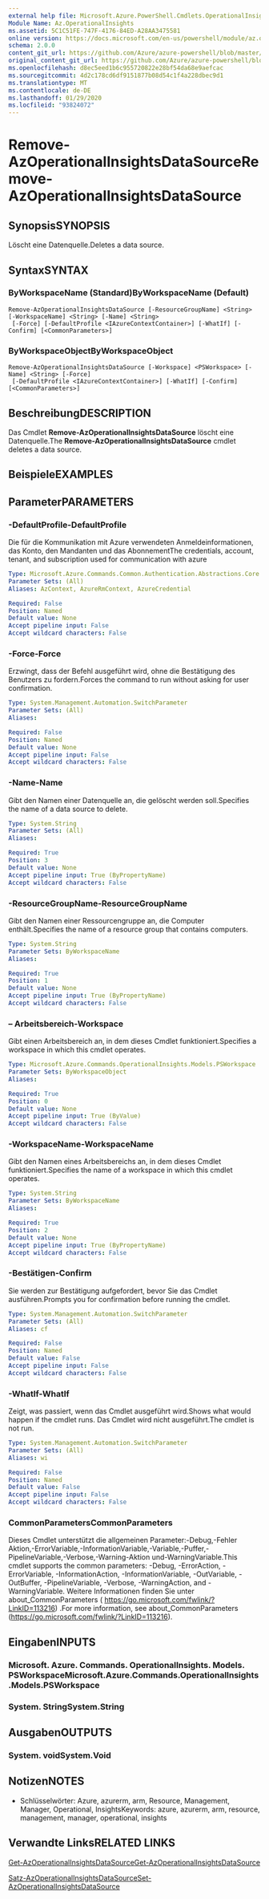 ```yaml
---
external help file: Microsoft.Azure.PowerShell.Cmdlets.OperationalInsights.dll-Help.xml
Module Name: Az.OperationalInsights
ms.assetid: 5C1C51FE-747F-4176-84ED-A28AA3475581
online version: https://docs.microsoft.com/en-us/powershell/module/az.operationalinsights/remove-azoperationalinsightsdatasource
schema: 2.0.0
content_git_url: https://github.com/Azure/azure-powershell/blob/master/src/OperationalInsights/OperationalInsights/help/Remove-AzOperationalInsightsDataSource.md
original_content_git_url: https://github.com/Azure/azure-powershell/blob/master/src/OperationalInsights/OperationalInsights/help/Remove-AzOperationalInsightsDataSource.md
ms.openlocfilehash: d8ec5eed1b6c955720822e28bf54da68e9aefcac
ms.sourcegitcommit: 4d2c178cd6df9151877b08d54c1f4a228dbec9d1
ms.translationtype: MT
ms.contentlocale: de-DE
ms.lasthandoff: 01/29/2020
ms.locfileid: "93824072"
---
```

# <span data-ttu-id="7c6d0-101">Remove-AzOperationalInsightsDataSource</span><span class="sxs-lookup"><span data-stu-id="7c6d0-101">Remove-AzOperationalInsightsDataSource</span></span>

## <span data-ttu-id="7c6d0-102">Synopsis</span><span class="sxs-lookup"><span data-stu-id="7c6d0-102">SYNOPSIS</span></span>
<span data-ttu-id="7c6d0-103">Löscht eine Datenquelle.</span><span class="sxs-lookup"><span data-stu-id="7c6d0-103">Deletes a data source.</span></span>

## <span data-ttu-id="7c6d0-104">Syntax</span><span class="sxs-lookup"><span data-stu-id="7c6d0-104">SYNTAX</span></span>

### <span data-ttu-id="7c6d0-105">ByWorkspaceName (Standard)</span><span class="sxs-lookup"><span data-stu-id="7c6d0-105">ByWorkspaceName (Default)</span></span>
```
Remove-AzOperationalInsightsDataSource [-ResourceGroupName] <String> [-WorkspaceName] <String> [-Name] <String>
 [-Force] [-DefaultProfile <IAzureContextContainer>] [-WhatIf] [-Confirm] [<CommonParameters>]
```

### <span data-ttu-id="7c6d0-106">ByWorkspaceObject</span><span class="sxs-lookup"><span data-stu-id="7c6d0-106">ByWorkspaceObject</span></span>
```
Remove-AzOperationalInsightsDataSource [-Workspace] <PSWorkspace> [-Name] <String> [-Force]
 [-DefaultProfile <IAzureContextContainer>] [-WhatIf] [-Confirm] [<CommonParameters>]
```

## <span data-ttu-id="7c6d0-107">Beschreibung</span><span class="sxs-lookup"><span data-stu-id="7c6d0-107">DESCRIPTION</span></span>
<span data-ttu-id="7c6d0-108">Das Cmdlet **Remove-AzOperationalInsightsDataSource** löscht eine Datenquelle.</span><span class="sxs-lookup"><span data-stu-id="7c6d0-108">The **Remove-AzOperationalInsightsDataSource** cmdlet deletes a data source.</span></span>

## <span data-ttu-id="7c6d0-109">Beispiele</span><span class="sxs-lookup"><span data-stu-id="7c6d0-109">EXAMPLES</span></span>

## <span data-ttu-id="7c6d0-110">Parameter</span><span class="sxs-lookup"><span data-stu-id="7c6d0-110">PARAMETERS</span></span>

### <span data-ttu-id="7c6d0-111">-DefaultProfile</span><span class="sxs-lookup"><span data-stu-id="7c6d0-111">-DefaultProfile</span></span>
<span data-ttu-id="7c6d0-112">Die für die Kommunikation mit Azure verwendeten Anmeldeinformationen, das Konto, den Mandanten und das Abonnement</span><span class="sxs-lookup"><span data-stu-id="7c6d0-112">The credentials, account, tenant, and subscription used for communication with azure</span></span>

```yaml
Type: Microsoft.Azure.Commands.Common.Authentication.Abstractions.Core.IAzureContextContainer
Parameter Sets: (All)
Aliases: AzContext, AzureRmContext, AzureCredential

Required: False
Position: Named
Default value: None
Accept pipeline input: False
Accept wildcard characters: False
```

### <span data-ttu-id="7c6d0-113">-Force</span><span class="sxs-lookup"><span data-stu-id="7c6d0-113">-Force</span></span>
<span data-ttu-id="7c6d0-114">Erzwingt, dass der Befehl ausgeführt wird, ohne die Bestätigung des Benutzers zu fordern.</span><span class="sxs-lookup"><span data-stu-id="7c6d0-114">Forces the command to run without asking for user confirmation.</span></span>

```yaml
Type: System.Management.Automation.SwitchParameter
Parameter Sets: (All)
Aliases:

Required: False
Position: Named
Default value: None
Accept pipeline input: False
Accept wildcard characters: False
```

### <span data-ttu-id="7c6d0-115">-Name</span><span class="sxs-lookup"><span data-stu-id="7c6d0-115">-Name</span></span>
<span data-ttu-id="7c6d0-116">Gibt den Namen einer Datenquelle an, die gelöscht werden soll.</span><span class="sxs-lookup"><span data-stu-id="7c6d0-116">Specifies the name of a data source to delete.</span></span>

```yaml
Type: System.String
Parameter Sets: (All)
Aliases:

Required: True
Position: 3
Default value: None
Accept pipeline input: True (ByPropertyName)
Accept wildcard characters: False
```

### <span data-ttu-id="7c6d0-117">-ResourceGroupName</span><span class="sxs-lookup"><span data-stu-id="7c6d0-117">-ResourceGroupName</span></span>
<span data-ttu-id="7c6d0-118">Gibt den Namen einer Ressourcengruppe an, die Computer enthält.</span><span class="sxs-lookup"><span data-stu-id="7c6d0-118">Specifies the name of a resource group that contains computers.</span></span>

```yaml
Type: System.String
Parameter Sets: ByWorkspaceName
Aliases:

Required: True
Position: 1
Default value: None
Accept pipeline input: True (ByPropertyName)
Accept wildcard characters: False
```

### <span data-ttu-id="7c6d0-119">– Arbeitsbereich</span><span class="sxs-lookup"><span data-stu-id="7c6d0-119">-Workspace</span></span>
<span data-ttu-id="7c6d0-120">Gibt einen Arbeitsbereich an, in dem dieses Cmdlet funktioniert.</span><span class="sxs-lookup"><span data-stu-id="7c6d0-120">Specifies a workspace in which this cmdlet operates.</span></span>

```yaml
Type: Microsoft.Azure.Commands.OperationalInsights.Models.PSWorkspace
Parameter Sets: ByWorkspaceObject
Aliases:

Required: True
Position: 0
Default value: None
Accept pipeline input: True (ByValue)
Accept wildcard characters: False
```

### <span data-ttu-id="7c6d0-121">-WorkspaceName</span><span class="sxs-lookup"><span data-stu-id="7c6d0-121">-WorkspaceName</span></span>
<span data-ttu-id="7c6d0-122">Gibt den Namen eines Arbeitsbereichs an, in dem dieses Cmdlet funktioniert.</span><span class="sxs-lookup"><span data-stu-id="7c6d0-122">Specifies the name of a workspace in which this cmdlet operates.</span></span>

```yaml
Type: System.String
Parameter Sets: ByWorkspaceName
Aliases:

Required: True
Position: 2
Default value: None
Accept pipeline input: True (ByPropertyName)
Accept wildcard characters: False
```

### <span data-ttu-id="7c6d0-123">-Bestätigen</span><span class="sxs-lookup"><span data-stu-id="7c6d0-123">-Confirm</span></span>
<span data-ttu-id="7c6d0-124">Sie werden zur Bestätigung aufgefordert, bevor Sie das Cmdlet ausführen.</span><span class="sxs-lookup"><span data-stu-id="7c6d0-124">Prompts you for confirmation before running the cmdlet.</span></span>

```yaml
Type: System.Management.Automation.SwitchParameter
Parameter Sets: (All)
Aliases: cf

Required: False
Position: Named
Default value: False
Accept pipeline input: False
Accept wildcard characters: False
```

### <span data-ttu-id="7c6d0-125">-WhatIf</span><span class="sxs-lookup"><span data-stu-id="7c6d0-125">-WhatIf</span></span>
<span data-ttu-id="7c6d0-126">Zeigt, was passiert, wenn das Cmdlet ausgeführt wird.</span><span class="sxs-lookup"><span data-stu-id="7c6d0-126">Shows what would happen if the cmdlet runs.</span></span>
<span data-ttu-id="7c6d0-127">Das Cmdlet wird nicht ausgeführt.</span><span class="sxs-lookup"><span data-stu-id="7c6d0-127">The cmdlet is not run.</span></span>

```yaml
Type: System.Management.Automation.SwitchParameter
Parameter Sets: (All)
Aliases: wi

Required: False
Position: Named
Default value: False
Accept pipeline input: False
Accept wildcard characters: False
```

### <span data-ttu-id="7c6d0-128">CommonParameters</span><span class="sxs-lookup"><span data-stu-id="7c6d0-128">CommonParameters</span></span>
<span data-ttu-id="7c6d0-129">Dieses Cmdlet unterstützt die allgemeinen Parameter:-Debug,-Fehler Aktion,-ErrorVariable,-InformationVariable,-Variable,-Puffer,-PipelineVariable,-Verbose,-Warning-Aktion und-WarningVariable.</span><span class="sxs-lookup"><span data-stu-id="7c6d0-129">This cmdlet supports the common parameters: -Debug, -ErrorAction, -ErrorVariable, -InformationAction, -InformationVariable, -OutVariable, -OutBuffer, -PipelineVariable, -Verbose, -WarningAction, and -WarningVariable.</span></span> <span data-ttu-id="7c6d0-130">Weitere Informationen finden Sie unter about_CommonParameters ( https://go.microsoft.com/fwlink/?LinkID=113216) .</span><span class="sxs-lookup"><span data-stu-id="7c6d0-130">For more information, see about_CommonParameters (https://go.microsoft.com/fwlink/?LinkID=113216).</span></span>

## <span data-ttu-id="7c6d0-131">Eingaben</span><span class="sxs-lookup"><span data-stu-id="7c6d0-131">INPUTS</span></span>

### <span data-ttu-id="7c6d0-132">Microsoft. Azure. Commands. OperationalInsights. Models. PSWorkspace</span><span class="sxs-lookup"><span data-stu-id="7c6d0-132">Microsoft.Azure.Commands.OperationalInsights.Models.PSWorkspace</span></span>

### <span data-ttu-id="7c6d0-133">System. String</span><span class="sxs-lookup"><span data-stu-id="7c6d0-133">System.String</span></span>

## <span data-ttu-id="7c6d0-134">Ausgaben</span><span class="sxs-lookup"><span data-stu-id="7c6d0-134">OUTPUTS</span></span>

### <span data-ttu-id="7c6d0-135">System. void</span><span class="sxs-lookup"><span data-stu-id="7c6d0-135">System.Void</span></span>

## <span data-ttu-id="7c6d0-136">Notizen</span><span class="sxs-lookup"><span data-stu-id="7c6d0-136">NOTES</span></span>
* <span data-ttu-id="7c6d0-137">Schlüsselwörter: Azure, azurerm, arm, Resource, Management, Manager, Operational, Insights</span><span class="sxs-lookup"><span data-stu-id="7c6d0-137">Keywords: azure, azurerm, arm, resource, management, manager, operational, insights</span></span>

## <span data-ttu-id="7c6d0-138">Verwandte Links</span><span class="sxs-lookup"><span data-stu-id="7c6d0-138">RELATED LINKS</span></span>

[<span data-ttu-id="7c6d0-139">Get-AzOperationalInsightsDataSource</span><span class="sxs-lookup"><span data-stu-id="7c6d0-139">Get-AzOperationalInsightsDataSource</span></span>](./Get-AzOperationalInsightsDataSource.md)

[<span data-ttu-id="7c6d0-140">Satz-AzOperationalInsightsDataSource</span><span class="sxs-lookup"><span data-stu-id="7c6d0-140">Set-AzOperationalInsightsDataSource</span></span>](./Set-AzOperationalInsightsDataSource.md)


